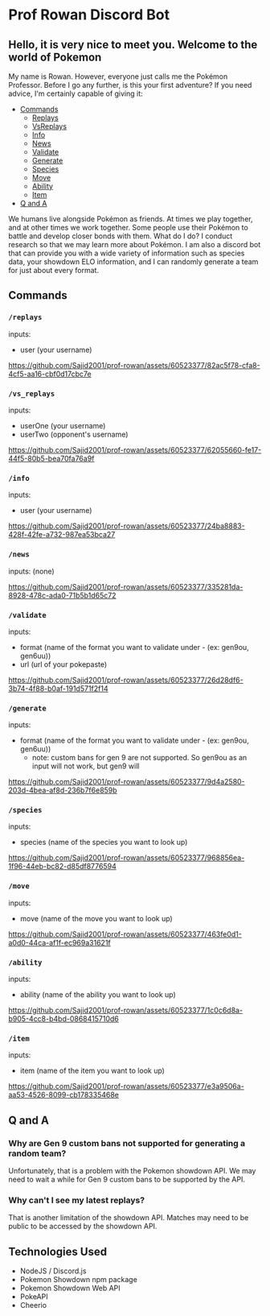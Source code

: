 # Prof Rowan Discord Bot

## Hello, it is very nice to meet you. Welcome to the world of Pokemon

My name is Rowan. However, everyone just calls me the Pokémon Professor. Before I go any further, is this your first adventure? If you need advice, I'm certainly capable of giving it:

* [Commands](#commands)
   * [Replays](###/replays)
   * [VsReplays](###/vs-replays)
   * [Info](###/info)
   * [News](#/news)
   * [Validate](#/validate)
   * [Generate](#/generate)
   * [Species](#/species)
   * [Move](#/move)
   * [Ability](#/ability)
   * [Item](#/item)
* [Q and A](#q-and-a) 

We humans live alongside Pokémon as friends. At times we play together, and at other times we work together. Some people use their Pokémon to battle and develop closer bonds with them. What do I do? I conduct research so that we may learn more about Pokémon. I am also a discord bot that can provide you with a wide variety of information such as species data, your showdown ELO information, and I can randomly generate a team for just about every format.

## Commands

### ```/replays```

inputs: 
* user (your username)
  
https://github.com/Sajid2001/prof-rowan/assets/60523377/82ac5f78-cfa8-4cf5-aa16-cbf0d17cbc7e

### ```/vs_replays```

inputs:
* userOne (your username)
* userTwo (opponent's username)

https://github.com/Sajid2001/prof-rowan/assets/60523377/62055660-fe17-44f5-80b5-bea70fa76a9f

### ```/info```

inputs: 
* user (your username)

https://github.com/Sajid2001/prof-rowan/assets/60523377/24ba8883-428f-42fe-a732-987ea53bca27

### ```/news```

inputs: (none)

https://github.com/Sajid2001/prof-rowan/assets/60523377/335281da-8928-478c-ada0-71b5b1d65c72

### ```/validate```

inputs:
* format (name of the format you want to validate under - (ex: gen9ou, gen6uu))
* url (url of your pokepaste)

https://github.com/Sajid2001/prof-rowan/assets/60523377/26d28df6-3b74-4f88-b0af-191d571f2f14

### ```/generate```

inputs:
* format (name of the format you want to validate under - (ex: gen9ou, gen6uu))
  * note: custom bans for gen 9 are not supported. So gen9ou as an input will not work, but gen9 will

https://github.com/Sajid2001/prof-rowan/assets/60523377/9d4a2580-203d-4bea-af8d-236b7f6e859b

### ```/species```

inputs: 
* species (name of the species you want to look up)

https://github.com/Sajid2001/prof-rowan/assets/60523377/968856ea-1f96-44eb-bc82-d85df8776594

### ```/move```

inputs:
* move (name of the move you want to look up)

https://github.com/Sajid2001/prof-rowan/assets/60523377/463fe0d1-a0d0-44ca-af1f-ec969a31621f

### ```/ability```

inputs:
* ability (name of the ability you want to look up)

https://github.com/Sajid2001/prof-rowan/assets/60523377/1c0c6d8a-b905-4cc8-b4bd-0868415710d6

### ```/item```

inputs:
* item (name of the item you want to look up)

https://github.com/Sajid2001/prof-rowan/assets/60523377/e3a9506a-aa53-4526-8099-cb178335468e

## Q and A

### Why are Gen 9 custom bans not supported for generating a random team?

Unfortunately, that is a problem with the Pokemon showdown API. We may need to wait a while for Gen 9 custom bans to be supported by the API.

### Why can't I see my latest replays?

That is another limitation of the showdown API. Matches may need to be public to be accessed by the showdown API.

## Technologies Used

* NodeJS / Discord.js
* Pokemon Showdown npm package
* Pokemon Showdown Web API
* PokeAPI
* Cheerio
